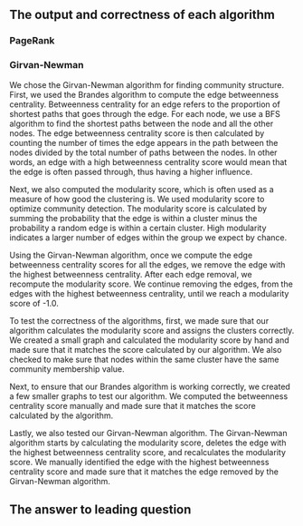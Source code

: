

## The output and correctness of each algorithm

### PageRank

### Girvan-Newman
We chose the Girvan-Newman algorithm for finding community structure. First, we used the Brandes algorithm to compute the edge betweenness centrality. Betweenness centrality for an edge refers to the proportion of shortest paths that goes through the edge. For each node, we use a BFS algorithm to find the shortest paths between the node and all the other nodes. The edge betweenness centrality score is then calculated by counting the number of times the edge appears in the path between the nodes divided by the total number of paths between the nodes. In other words, an edge with a high betweenness centrality score would mean that the edge is often passed through, thus having a higher influence.

Next, we also computed the modularity score, which is often used as a measure of how good the clustering is. We used modularity score to optimize community detection. The modularity score is calculated by summing the probability that the edge is within a cluster minus the probability a random edge is within a certain cluster. High modularity indicates a larger number of edges within the group we expect by chance.

Using the Girvan-Newman algorithm, once we compute the edge betweenness centrality scores for all the edges, we remove the edge with the highest betweenness centrality. After each edge removal, we recompute the modularity score. We continue removing the edges, from the edges with the highest betweenness centrality, until we reach a modularity score of -1.0.

To test the correctness of the algorithms, first, we made sure that our algorithm calculates the modularity score and assigns the clusters correctly. We created a small graph and calculated the modularity score by hand and made sure that it matches the score calculated by our algorithm. We also checked to make sure that nodes within the same cluster have the same community membership value.

Next, to ensure that our Brandes algorithm is working correctly, we created a few smaller graphs to test our algorithm. We computed the betweenness centrality score manually and made sure that it matches the score calculated by the algorithm.

Lastly, we also tested our Girvan-Newman algorithm. The Girvan-Newman algorithm starts by calculating the modularity score, deletes the edge with the highest betweenness centrality score, and recalculates the modularity score. We manually identified the edge with the highest betweenness centrality score and made sure that it matches the edge removed by the Girvan-Newman algorithm.


## The answer to leading question

